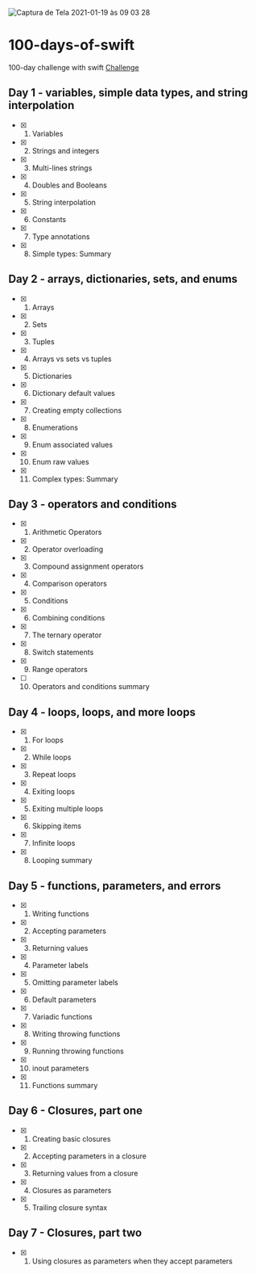 ![Captura de Tela 2021-01-19 às 09 03 28](https://user-images.githubusercontent.com/42782419/105032215-45751680-5a35-11eb-98db-c69c2db943ae.png)

# 100-days-of-swift
100-day challenge with swift
[Challenge](https://www.hackingwithswift.com/100)

## Day 1 - variables, simple data types, and string interpolation
- [x] 1. Variables
- [x] 2. Strings and integers
- [x] 3. Multi-lines strings
- [x] 4. Doubles and Booleans
- [x] 5. String interpolation
- [x] 6. Constants
- [x] 7. Type annotations
- [x] 8. Simple types: Summary

## Day 2 - arrays, dictionaries, sets, and enums
- [x] 1. Arrays
- [x] 2. Sets
- [x] 3. Tuples
- [x] 4. Arrays vs sets vs tuples
- [x] 5. Dictionaries
- [x] 6. Dictionary default values
- [x] 7. Creating empty collections
- [x] 8. Enumerations
- [x] 9. Enum associated values
- [x] 10. Enum raw values
- [x] 11. Complex types: Summary

## Day 3 - operators and conditions
- [x] 1. Arithmetic Operators
- [x] 2. Operator overloading
- [x] 3. Compound assignment operators
- [x] 4. Comparison operators
- [x] 5. Conditions
- [x] 6. Combining conditions
- [x] 7. The ternary operator
- [x] 8. Switch statements
- [x] 9. Range operators
- [ ] 10. Operators and conditions summary
## Day 4 - loops, loops, and more loops
- [x] 1. For loops
- [x] 2. While loops
- [x] 3. Repeat loops
- [x] 4. Exiting loops
- [x] 5. Exiting multiple loops
- [x] 6. Skipping items
- [x] 7. Infinite loops
- [x] 8. Looping summary

## Day 5 - functions, parameters, and errors
- [x] 1. Writing functions
- [x] 2. Accepting parameters
- [x] 3. Returning values
- [x] 4. Parameter labels
- [x] 5. Omitting parameter labels
- [x] 6. Default parameters
- [x] 7. Variadic functions
- [x] 8. Writing throwing functions
- [x] 9. Running throwing functions
- [x] 10. inout parameters
- [x] 11. Functions summary

## Day 6 - Closures, part one
- [x] 1. Creating basic closures
- [x] 2. Accepting parameters in a closure
- [x] 3. Returning values from a closure
- [x] 4. Closures as parameters
- [x] 5. Trailing closure syntax

## Day 7 - Closures, part two
- [x] 1. Using closures as parameters when they accept parameters


